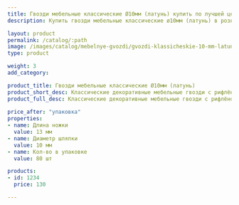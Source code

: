 ```yaml
---
title: Гвозди мебельные классические Ø10мм (латунь) купить по лучшей цене с доставкой - Поролоныч
description: Купить гвозди мебельные классические ø10мм (латунь) в розницу с доставкой по Москве в интернет-магазине Поролоныча.

layout: product
permalink: /catalog/:path
image: /images/catalog/mebelnye-gvozdi/gvozdi-klassicheskie-10-mm-latun-01_1600w.jpg
type: product

weight: 3
add_category: 

product_title: Гвозди мебельные классические Ø10мм (латунь)
product_short_desc: Классические декоративные мебельные гвозди с рифлёной поверхностью. Цвет - латунь.
product_full_desc: Классические декоративные мебельные гвозди с рифлёной поверхностью. Цвет - латунь.
        
price_after: "упаковка"
properties:
- name: Длина ножки
  value: 13 мм
- name: Диаметр шляпки
  value: 10 мм
- name: Кол-во в упаковке
  value: 80 шт

products:
- id: 1234
  price: 130

---
```

